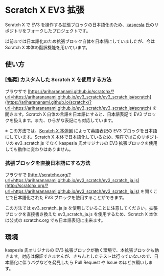 Scratch X EV3 拡張
==================

Scratch X で EV3 を操作する拡張ブロックの日本語化のため、[kaspesla](https://github.com/kaspesla) 氏のリポジトリをフォークしたプロジェクトです。

以前までは日本語化のため拡張ブロック自体を日本語にしていましたが、今は Scratch X 本体の翻訳機能を用いています。



## 使い方
### [推奨] カスタムした Scratch X を使用する方法

ブラウザで [https://ariharananami.github.io/scratchx/?url=https://ariharananami.github.io/ev3_scratch/ev3_scratch.js#scratch](https://ariharananami.github.io/scratchx/?url=https://ariharananami.github.io/ev3_scratch/ev3_scratch.js#scratch) を開きます。Scratch X 自体の言語を日本語にすると、日本語表記で EV3 ブロックを扱えます。また、ひらがな表記にも対応しています。

※ この方法では、[Scratch X 本体側](https://github.com/ariharananami/scratchx) によって英語表記の EV3 ブロックを日本語にしています。Scratch X 本体で日本語化しているため、現在ではこのリポジトリの ev3_scratch.js でなく kaspesla 氏オリジナルの EV3 拡張ブロックを使用しても動作に変わりはありません。


### 拡張ブロックを直接日本語にする方法

ブラウザで [http://scratchx.org/?url=https://ariharananami.github.io/ev3_scratch/ev3_scratch_ja.js](http://scratchx.org/?url=https://ariharananami.github.io/ev3_scratch/ev3_scratch_ja.js) を開くことで日本語化された EV3 ブロックを使用することができます。

この方法では ev3_scratch_ja.js を使用していることに注意してください。拡張ブロックを直接書き換えた  ev3_scratch_ja.js を使用するため、Scratch X 本体は公式の scratchx.org でも日本語表記に出来ます。



## 環境

kaspesla 氏オリジナルの EV3 拡張ブロックが動く環境で、本拡張ブロックも動きます。対応は保証できませんが、きちんとしたテストは行っていないので、日本語化に伴うバグなどを発見したら Pull Request や Issue のほどお願いします。
